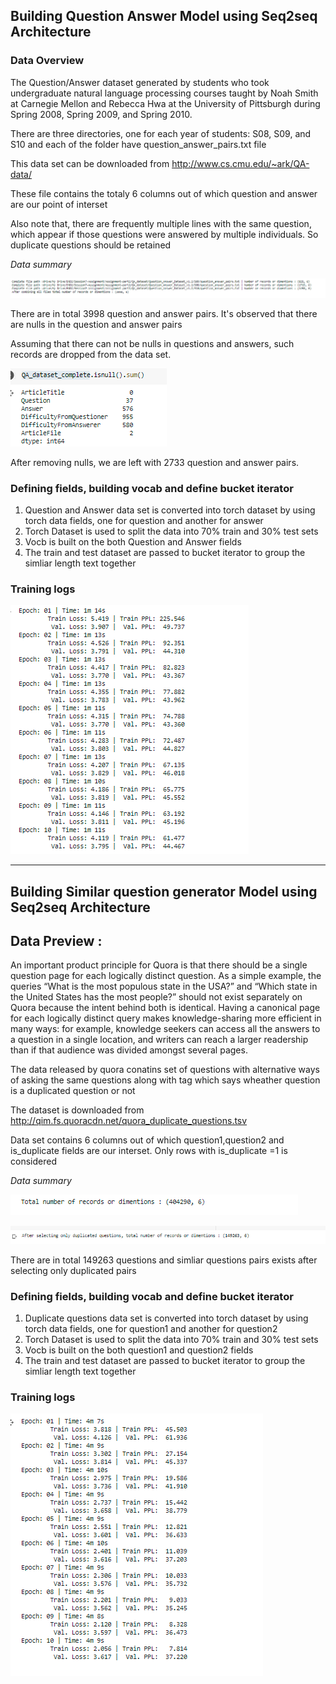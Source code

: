 ## Building Question Answer Model using Seq2seq Architecture

### Data Overview 

The Question/Answer dataset generated by students who took undergraduate natural language processing courses taught by Noah Smith 
at Carnegie Mellon and Rebecca Hwa at the University of Pittsburgh during 
Spring 2008, Spring 2009, and Spring 2010.

There are three directories, one for each year of students: S08, S09, and S10 and each of the folder have question_answer_pairs.txt file

This data set can be downloaded from http://www.cs.cmu.edu/~ark/QA-data/

These file contains the totaly 6 columns out of which question and answer are our point of interset

Also note that, there are frequently multiple lines with the same question, which appear if those questions were answered 
by multiple individuals. So duplicate questions should be retained


*Data summary*

![Data summary](./data_summary_qa.PNG)

There are in total 3998 question and answer pairs. It's observed that there are nulls in the question and answer pairs

Assuming that there can not be nulls in questions and answers, such records are dropped from the data set.

![Data summary](./data_summary_qa1.PNG)

After removing nulls, we are left with 2733 question and answer pairs.


### Defining fields, building vocab and define bucket iterator


1. Question and Answer data set is converted into torch dataset by using torch data fields, one for question and another for answer
2. Torch Dataset is used to split the data into 70% train and 30% test sets
3. Vocb is built on the both Question and Answer fields 
3. The train and test dataset are passed to bucket iterator to group the simliar length text together



### Training logs

![Training logs](./training_logs.PNG)

--------------------------------------------------------------------------------------------------------------------

## Building Similar question generator Model using Seq2seq Architecture

## Data Preview : 

An important product principle for Quora is that there should be a single question page for each logically distinct question. As a simple example, the queries “What is the most populous state in the USA?” and “Which state in the United States has the most people?” should not exist separately on Quora because the intent behind both is identical. Having a canonical page for each logically distinct query makes knowledge-sharing more efficient in many ways: for example, knowledge seekers can access all the answers to a question in a single location, and writers can reach a larger readership than if that audience was divided amongst several pages.

The data released by quora conatins set of questions with alternative ways of asking the same questions along with tag which says wheather question is a duplicated question or not

The dataset is downloaded from http://qim.fs.quoracdn.net/quora_duplicate_questions.tsv

Data set contains 6 columns out of which question1,question2 and is_duplicate fields are our interset. Only rows with is_duplicate =1 is considered


*Data summary*

![Data summary](./data_summary_dup_ques1.PNG)

![Data summary](./data_summary_dup_ques2.PNG)

There are in total 149263 questions and simliar questions pairs exists after selecting only duplicated pairs


### Defining fields, building vocab and define bucket iterator


1. Duplicate questions data set is converted into torch dataset by using torch data fields, one for question1 and another for question2
2. Torch Dataset is used to split the data into 70% train and 30% test sets
3. Vocb is built on the both question1 and question2 fields 
3. The train and test dataset are passed to bucket iterator to group the simliar length text together



### Training logs

![Training logs](./training_logs1.PNG)







